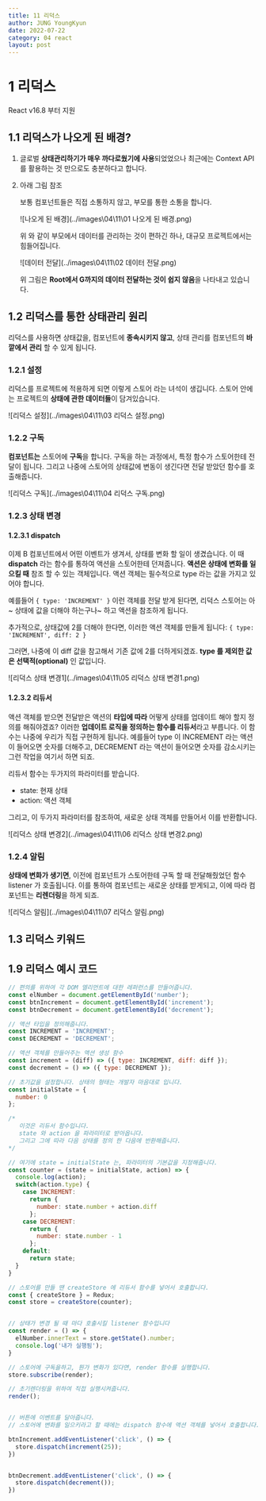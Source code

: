 ```yaml
---
title: 11 리덕스
author: JUNG YoungKyun
date: 2022-07-22
category: 04 react
layout: post
---
```


# 1 리덕스

React v16.8 부터 지원

## 1.1 리덕스가 나오게 된 배경?
1. 글로벌 **상태관리하기가 매우 까다로웠기에 사용**되었었으나 최근에는 Context API 를 활용하는 것 만으로도 충분하다고 합니다.

2. 아래 그림 참조

    보통 컴포넌트들은 직접 소통하지 않고, 부모를 통한 소통을 합니다.
     
    ![나오게 된 배경](../images\04\11\01 나오게 된 배경.png)

    위 와 같이 부모에서 데이터를 관리하는 것이 편하긴 하나, 대규모 프로젝트에서는 힘들어집니다.

    ![데이터 전달](../images\04\11\02 데이터 전달.png)
    
    위 그림은 **Root에서 G까지의 데이터 전달하는 것이 쉽지 않음**을 나타내고 있습니다.

## 1.2 리덕스를 통한 상태관리 원리

리덕스를 사용하면 상태값을, 컴포넌트에 **종속시키지 않고**, 상태 관리를 컴포넌트의 **바깥에서 관리** 할 수 있게 됩니다.

### 1.2.1 설정

리덕스를 프로젝트에 적용하게 되면 이렇게 스토어 라는 녀석이 생깁니다. 스토어 안에는 프로젝트의 **상태에 관한 데이터들**이 담겨있습니다.

![리덕스 설정](../images\04\11\03 리덕스 설정.png)

### 1.2.2 구독

**컴포넌트는** 스토어에 **구독**을 합니다.
구독을 하는 과정에서, 특정 함수가 스토어한테 전달이 됩니다.
그리고 나중에 스토어의 상태값에 변동이 생긴다면 전달 받았던 함수를 호출해줍니다.

![리덕스 구독](../images\04\11\04 리덕스 구독.png)

### 1.2.3 상태 변경

#### 1.2.3.1 dispatch

이제 B 컴포넌트에서 어떤 이벤트가 생겨서, 상태를 변화 할 일이 생겼습니다.
이 때 **dispatch** 라는 함수를 통하여 액션을 스토어한테 던져줍니다.
**액션은 상태에 변화를 일으킬 때** 참조 할 수 있는 객체입니다.
액션 객체는 필수적으로 type 라는 값을 가지고 있어야 합니다.

예를들어 `{ type: 'INCREMENT' }` 이런 객체를 전달 받게 된다면, 리덕스 스토어는 아~ 상태에 값을 더해야 하는구나~ 하고 액션을 참조하게 됩니다.

추가적으로, 상태값에 2를 더해야 한다면, 이러한 액션 객체를 만들게 됩니다: `{ type: 'INCREMENT', diff: 2 }`

그러면, 나중에 이 diff 값을 참고해서 기존 값에 2를 더하게되겠죠.
**type 를 제외한 값은 선택적(optional)** 인 값입니다.

![리덕스 상태 변경1](../images\04\11\05 리덕스 상태 변경1.png)

#### 1.2.3.2 리듀서

액션 객체를 받으면 전달받은 액션의 **타입에 따라** 어떻게 상태를 업데이트 해야 할지 정의를 해줘야겠죠?
이러한 **업데이트 로직을 정의하는 함수를 리듀서**라고 부릅니다.
이 함수는 나중에 우리가 직접 구현하게 됩니다.
예를들어 type 이 INCREMENT 라는 액션이 들어오면 숫자를 더해주고, DECREMENT 라는 액션이 들어오면 숫자를 감소시키는 그런 작업을 여기서 하면 되죠.

리듀서 함수는 두가지의 파라미터를 받습니다.

- state: 현재 상태
- action: 액션 객체

그리고, 이 두가지 파라미터를 참조하여, 새로운 상태 객체를 만들어서 이를 반환합니다.

![리덕스 상태 변경2](../images\04\11\06 리덕스 상태 변경2.png)

### 1.2.4 알림

**상태에 변화가 생기면**, 이전에 컴포넌트가 스토어한테 구독 할 때 전달해줬었던 함수 listener 가 호출됩니다.
이를 통하여 컴포넌트는 새로운 상태를 받게되고, 이에 따라 컴포넌트는 **리렌더링**을 하게 되죠.

![리덕스 알림](../images\04\11\07 리덕스 알림.png)

## 1.3 리덕스 키워드

## 1.9 리덕스 예시 코드
```javascript
// 편의를 위하여 각 DOM 엘리먼트에 대한 레퍼런스를 만들어줍니다.
const elNumber = document.getElementById('number');
const btnIncrement = document.getElementById('increment');
const btnDecrement = document.getElementById('decrement');

// 액션 타입을 정의해줍니다. 
const INCREMENT = 'INCREMENT';
const DECREMENT = 'DECREMENT';

// 액션 객체를 만들어주는 액션 생성 함수
const increment = (diff) => ({ type: INCREMENT, diff: diff });
const decrement = () => ({ type: DECREMENT });

// 초기값을 설정합니다. 상태의 형태는 개발자 마음대로 입니다.
const initialState = {
  number: 0
};

/* 
   이것은 리듀서 함수입니다.
   state 와 action 을 파라미터로 받아옵니다.
   그리고 그에 따라 다음 상태를 정의 한 다음에 반환해줍니다.
*/

// 여기에 state = initialState 는, 파라미터의 기본값을 지정해줍니다.
const counter = (state = initialState, action) => {
  console.log(action);
  switch(action.type) {
    case INCREMENT:
      return { 
        number: state.number + action.diff
      };
    case DECREMENT:
      return { 
        number: state.number - 1
      };
    default:
      return state;
  }
}

// 스토어를 만들 땐 createStore 에 리듀서 함수를 넣어서 호출합니다.
const { createStore } = Redux;
const store = createStore(counter);


// 상태가 변경 될 때 마다 호출시킬 listener 함수입니다
const render = () => {
  elNumber.innerText = store.getState().number;
  console.log('내가 실행됨');
}

// 스토어에 구독을하고, 뭔가 변화가 있다면, render 함수를 실행합니다.
store.subscribe(render);

// 초기렌더링을 위하여 직접 실행시켜줍니다.
render();


// 버튼에 이벤트를 달아줍니다.
// 스토어에 변화를 일으키라고 할 때에는 dispatch 함수에 액션 객체를 넣어서 호출합니다.

btnIncrement.addEventListener('click', () => {
  store.dispatch(increment(25));
})


btnDecrement.addEventListener('click', () => {
  store.dispatch(decrement());
})
```